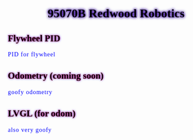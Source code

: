 <!DOCTYPE html>
<html>
<head>
  <style>
    div {
    font-family: "Comic Sans MS", cursive;
    }
    h1 {
      text-align: center;
      text-shadow: 0 0 5px #330099, 0 0 7px #330099;
      color: black;
    }
    h2 {
      text-align: left;
      text-shadow: 0 0 3px #ff0340, 0 0 5px #3341ff;
      color: black;
    }
    p {
      letter-spacing: 1px;
      color:blue;
      text-shadow: 0 0 3px ##3341ff;
    }
  </style>
</head>
<body>
  <div>
  <h1>95070B Redwood Robotics</h1>
  
  <h2>Flywheel PID</h2>
  <p>PID for flywheel</p>

  <h2>Odometry (coming soon)</h2>
  <p> goofy odometry</p>

  <h2>LVGL (for odom)</h2>
  <p>also very goofy</p>
  </div>

</body>
</html>


